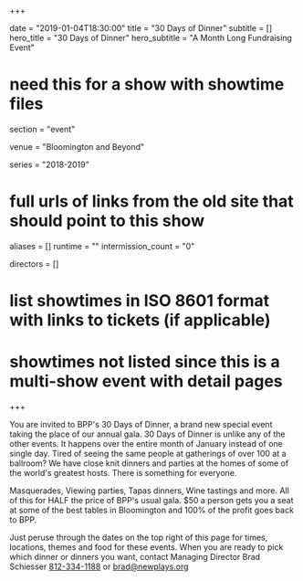 +++

date = "2019-01-04T18:30:00"
title = "30 Days of Dinner"
subtitle = []
hero_title = "30 Days of Dinner"
hero_subtitle = "A Month Long Fundraising Event"

# need this for a show with showtime files
section = "event"

venue = "Bloomington and Beyond"

series = "2018-2019"
# full urls of links from the old site that should point to this show
aliases = []
runtime = ""
intermission_count = "0"

directors = []


# list showtimes in ISO 8601 format with links to tickets (if applicable)
# showtimes not listed since this is a multi-show event with detail pages

+++

You are invited to BPP's 30 Days of Dinner, a brand new special event taking the place of our annual gala. 30 Days of Dinner is unlike any of the other events. It happens over the entire month of January instead of one single day. Tired of seeing the same people at gatherings of over 100 at a ballroom? We have close knit dinners and parties at the homes of some of the world's greatest hosts. There is something for everyone.

Masquerades, Viewing parties, Tapas dinners, Wine tastings and more. All of this for HALF the price of BPP's usual gala. $50 a person gets you a seat at some of the best tables in Bloomington and 100% of the profit goes back to BPP.

Just peruse through the dates on the top right of this page for times, locations, themes and food for these events. When you are ready to pick which dinner or dinners you want, contact Managing Director Brad Schiesser  [812-334-1188](tel:+1-812-334-1188) or [brad@newplays.org](mailto:brad@newplays.org)
